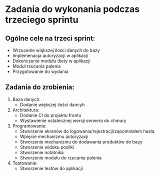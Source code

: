 # Zadania do wykonania podczas trzeciego sprintu

## Ogólne cele na trzeci sprint:
- Wrzucenie większej ilości danych do bazy
- Implemenacja autoryzacji w aplikacji
- Dokończenie modułu diety w aplikacji
- Moduł rzucania palenia
- Przygotowanie do wydania


## Zadania do zrobienia:
1. Baza danych:
    - Dodanie większej ilości dancyh
1. Architektura:
    - Dodanie CI do projektu frontu
    - Wystawienie ostatecznej wersji serwera do chmury
1. Programowanie:
    - Stworzenie ekranów do logowania/rejestracji/zapomniałem hasła.
    - Wpięcie mechanizmu autoryzacji
    - Stworzenie mechanizmu do dodawania produktów do bazy
    - Stworzenie widoku posiłki
    - Stworzenie notatnika
    - Stworzenie modułu do rzucania palenia
1. Testowanie:
    - Stworzenie testów do aplikacji